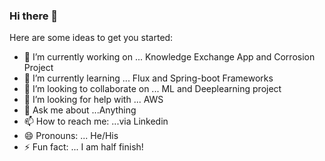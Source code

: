 ### Hi there 👋

Here are some ideas to get you started:

- 🔭 I’m currently working on ... Knowledge Exchange App and Corrosion Project
- 🌱 I’m currently learning ... Flux and Spring-boot Frameworks
- 👯 I’m looking to collaborate on ... ML and Deeplearning project
- 🤔 I’m looking for help with ... AWS 
- 💬 Ask me about ...Anything 
- 📫 How to reach me: ...via Linkedin
- 😄 Pronouns: ... He/His
- ⚡ Fun fact: ... I am half finish!

